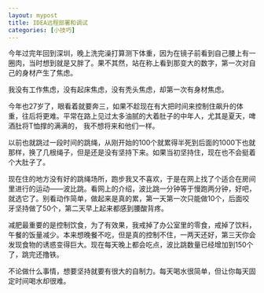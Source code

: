```yaml
---
layout: mypost
title: IDEA远程部署和调试
categories: [小技巧]
---
```




今年过完年回到深圳，晚上洗完澡打算测下体重，因为在镜子前看到自己腰上有一圈肉，当时想到就是又胖了。果不其然，站在称上看到那变大的数字，第一次对自己的身材产生了焦虑。


我没有工作焦虑，没有起床焦虑，没有秃头焦虑，却第一次有身材焦虑。



今年也27岁了，眼看着就要奔三，如果不趁现在有大把时间来控制住飙升的体重，往后将更难。平常在路上见过太多油腻的大着肚子的中年人，尤其是夏天，啤酒肚将T恤撑的满满的， 我不想将来和他们一样。



以前也就跳过一段时间的跳绳，从刚开始的100个就累得半死到后面的1000下也就那样，换了几根绳子，但是还是没有坚持下来。如果当初坚持住，现在也不会挺着个大肚子了。



现在住的地方没有好的跳绳场所，跑步我又不喜欢，于是在网上找了个适合在房间里进行的运动——波比跳。看网上的介绍，波比跳一分钟等于慢跑两分钟，好吧，就选它了。别看动作简单，做起来是真的累，第一天第一次只能做10个，后面咬牙坚持做了50个，第二天早上起来都感到腰酸背疼。



减肥最重要的是控制饮食，为了有效果，我戒掉了办公室里的零食，戒掉了饮料，午餐的饭量减少。本来想晚餐不吃，但是真的控制不住，一两天还好，第三天你会发现食物的诱惑变得巨大。现在每天晚上都会吃点，波比跳数量已经增加到150个了，跳完还撸铁。



不论做什么事情，想要坚持就要有很大的自制力。每天喝水很简单，但让你每天固定时间喝水却很难。


